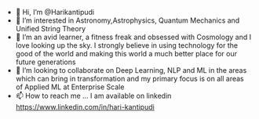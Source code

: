 - 👋 Hi, I’m @Harikantipudi
- 👀 I’m interested in Astronomy,Astrophysics, Quantum Mechanics and Unified String Theory
- 🌱 I’m an avid learner, a fitness freak and obsessed with Cosmology and I love looking up the sky. I strongly believe in using technology for the good of the world 
     and making this world a much better place for our future generations
- 💞️ I’m looking to collaborate on  Deep Learning, NLP and ML in the areas which can bring in transformation and my primary focus is on all areas of Applied ML at Enterprise Scale
- 📫 How to reach me ... I am available on linkedin https://www.linkedin.com/in/hari-kantipudi

<!---
Harikantipudi/Harikantipudi is a ✨ special ✨ repository because its `README.md` (this file) appears on your GitHub profile.
You can click the Preview link to take a look at your changes.
--->
